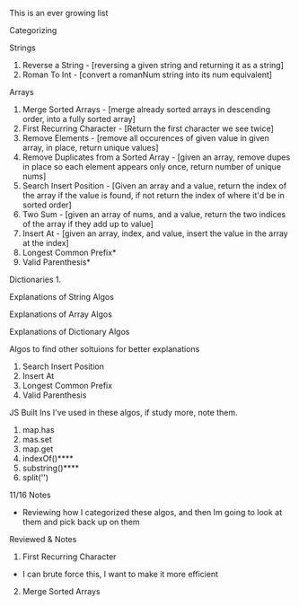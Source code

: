This is an ever growing list 

Categorizing 

Strings
1. Reverse a String - [reversing a given string and returning it as a string]
2. Roman To Int - [convert a romanNum string into its num equivalent]


Arrays
1. Merge Sorted Arrays - [merge already sorted arrays in descending order, into a fully sorted array]
2. First Recurring Character - [Return the first character we see twice]
3. Remove Elements - [remove all occurences of given value in given array, in place, return unique values]
4. Remove Duplicates from a Sorted Array - [given an array, remove dupes in place so each element appears only once, return number of unique nums]
5. Search Insert Position - [Given an array and a value, return the index of the array if the value is found, if not return the index of where it'd be in sorted order]
6. Two Sum - [given an array of nums, and a value, return the two indices of the array if they add up to value]
7. Insert At - [given an array, index, and value, insert the value in the array at the index]
8. Longest Common Prefix*
9. Valid Parenthesis*


Dictionaries
1. 



Explanations of String Algos

Explanations of Array Algos

Explanations of Dictionary Algos


Algos to find other soltuions for better explanations
1. Search Insert Position
2. Insert At
3. Longest Common Prefix
4. Valid Parenthesis



JS Built Ins I've used in these algos, if study more, note them.
1. map.has
2. mas.set
3. map.get
4. indexOf()****
5. substring()****
6. split('')



11/16 Notes
* Reviewing how I categorized these algos, and then Im going to look at them and pick back up on them

Reviewed & Notes
1. First Recurring Character
- I can brute force this, I want to make it more efficient
2. Merge Sorted Arrays
